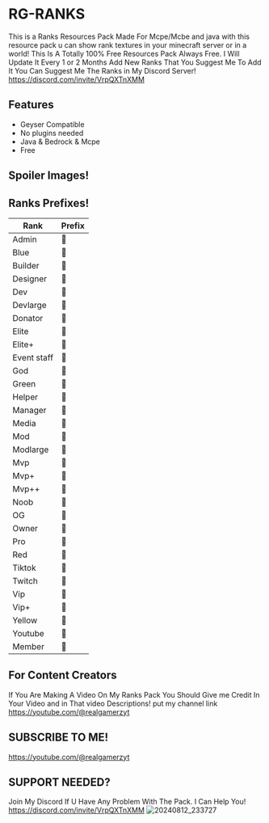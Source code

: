 # RG-RANKS
This is a Ranks Resources Pack Made For Mcpe/Mcbe and java with this resource pack u can show rank textures in your minecraft server or in a world!
This Is A Totally 100% Free Resources Pack Always Free.
I Will Update It Every 1 or 2 Months
Add New Ranks That You Suggest Me To Add It You Can Suggest Me The Ranks in My Discord Server!
https://discord.com/invite/VrpQXTnXMM

## Features

- Geyser Compatible
- No plugins needed
- Java & Bedrock & Mcpe
- Free

## Spoiler Images!


## Ranks Prefixes!
| Rank             | Prefix                                                                |
| ----------------- | ------------------------------------------------------------------ |
| Admin  |  |
| Blue   |  |
| Builder |  |
| Designer |  |
| Dev |  |
| Devlarge |  |
| Donator |  |
| Elite |  |
| Elite+ |  |
| Event staff |  |
| God |  |
| Green |  |
| Helper |  |
| Manager |  |
| Media |  |
| Mod |  |
| Modlarge |  |
| Mvp |  |
| Mvp+ |  |
| Mvp++ |  |
| Noob |  |
| OG |  |
| Owner |  |
| Pro |  |
| Red |  |
| Tiktok |  |
| Twitch |  |
| Vip |  |
| Vip+ |  |
| Yellow |  |
| Youtube |  |
| Member |  |

## For Content Creators
If You Are Making A Video On My Ranks Pack You Should Give me Credit In Your Video and in That video Descriptions!
put my channel link
https://youtube.com/@realgamerzyt

## SUBSCRIBE TO ME!
https://youtube.com/@realgamerzyt

## SUPPORT NEEDED?
Join My Discord If U Have Any Problem With The Pack. I Can Help You!
https://discord.com/invite/VrpQXTnXMM
![20240812_233727](https://github.com/user-attachments/assets/f1b09aa1-b47a-4c6d-b540-f7c3b5eea143)

